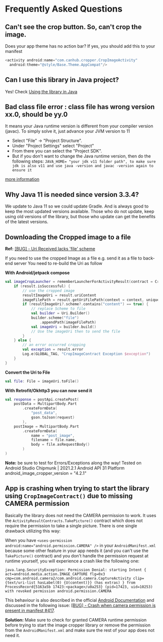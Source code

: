 # Frequently Asked Questions

## Can't see the crop button. So, can't crop the image.
Does your app theme has no action bar? If yes, you should add this to your manifest
```kt
<activity android:name="com.canhub.cropper.CropImageActivity"
  android:theme="@style/Base.Theme.AppCompat"/>
```

## Can I use this library in Java project?
Yes! Check [Using the library in Java](
.documentation/java_usage.md)

## Bad class file error : class file has wrong version xx.0, should be yy.0
It means your Java runtime version is different from your compiler version (javac).
To simply solve it, just advance your JVM version to 11

- Select "File" -> "Project Structure".
- Under "Project Settings" select "Project"
- From there you can select the "Project SDK".
- But if you don't want to change the Java runtime version, then do the following steps:
`JAVA_HOME= "your jdk v11 folder path", to make sure jdk is also v11 and use java -version and javac -version again to ensure it`

[more information](https://stackoverflow.com/a/4692743/3117650)

## Why Java 11 is needed since version 3.3.4?
We update to Java 11 so we could update Gradle. 
And is always good to keep the most updated versions available. 
Those who do not update, keep using old versions of the library, but those who update can get the benefits of the latest versions.

## Downloading the Cropped image to a file
**Ref:** [[BUG] - Uri Received lacks 'file' scheme](https://github.com/CanHub/Android-Image-Cropper/issues/368)

If you need to use the cropped Image as a file e.g. send it as a file to back-end server
You need to re-build the Uri as follow

**With Android/jetpack compose**
```kotlin
val imageCropLauncher = rememberLauncherForActivityResult(contract = CropImageContract()) { result ->
    if (result.isSuccessful) {
        // use the cropped image
        resultImageUri = result.uriContent
        imageFilePath = result.getUriFilePath(context = context, uniqueName = true).toString()
        if (resultImageUri?.scheme?.contains("content") == true) {
            // replace Scheme to file
            val builder = Uri.Builder()
            builder.scheme("file")
                .appendPath(imageFilePath)
            val imageUri = builder.build()
            // Use the imageUri then to send the file
        }
    } else {
        // an error occurred cropping
        val exception = result.error
        Log.e(GLOBAL_TAG, "CropImageContract Exception $exception")
    }
}
```
**Convert the Uri to File**
```kotlin
val file: File = imageUri.toFile()
```
**With Retrofit/Okhttp3 you can now send it**
```kotlin
val response = postApi.createPost(
    postData = MultipartBody.Part
        .createFormData(
            "post_data",
            gson.toJson(request)
        ),
    postImage = MultipartBody.Part
        .createFormData(
            name = "post_image",
            filename = file.name,
            body = file.asRequestBody()
        )
)
```
**Note:**
be sure to test for Errors/Exceptions along the way!
Tested on Android Studio Chipmunk | 2021.2.1
Android API 31 Platform
android_image_cropper_version = "4.2.1"

## App is crashing when trying to start the library using `CropImageContract()` due to missing CAMERA permission
Basically the library does not need the CAMERA permission to work. It uses the `ActivityResultContracts.TakePicture()` contract which does not require the permission to take a single picture. There is one single drawback utilizing this way:

When you have `<uses-permission android:name="android.permission.CAMERA" />` in your `AndroidManifest.xml` because some other feature in your app needs it (and you can't use the `TakePicture()` contract) and you don't handle the permission request at runtime yourself, you will experience a crash like the following one:

`java.lang.SecurityException: Permission Denial: starting Intent { act=android.media.action.IMAGE_CAPTURE flg=0x3 cmp=com.android.camera2/com.android.camera.CaptureActivity clip={text/uri-list hasLabel(0) {U(content)}} (has extras) } from ProcessRecord{5163a5b 17423:<package>/u0a253} (pid=17423, uid=10253) with revoked permission android.permission.CAMERA`

This behaviour is also described in the official [Android Documentation](https://developer.android.com/reference/android/provider/MediaStore#ACTION_IMAGE_CAPTURE) and discussed in the following issue: [[BUG] - Crash when camera permission is present in manifest #417](https://github.com/CanHub/Android-Image-Cropper/issues/417).

**Solution:** Make sure to check for granted CAMERA runtime permission before trying to start the image cropper library or remove the permission from the `AndroidManifest.xml` and make sure the rest of your app does not need it.
